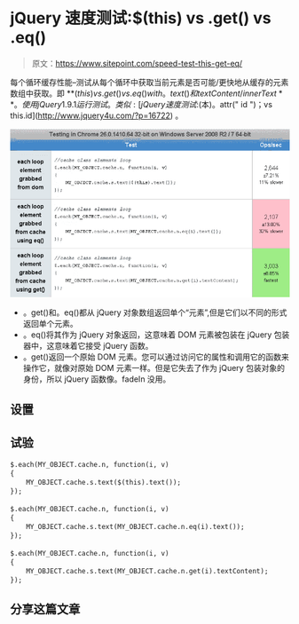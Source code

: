 # jQuery 速度测试:$(this) vs .get() vs .eq()

> 原文：<https://www.sitepoint.com/speed-test-this-get-eq/>

每个循环缓存性能–测试从每个循环中获取当前元素是否可能/更快地从缓存的元素数组中获取。即 **$(this) vs .get() vs .eq() with。text()和 textContent/innerText** 。使用 jQuery 1.9.1 运行测试。类似: [jQuery 速度测试:$(本)。attr(" id ")；vs this.id](http://www.jquery4u.com/?p=16722) 。

[![dom-cache-loop-111](img/f91207f3bc55ca568f5d04475f402ce6.png)](http://jsperf.com/each-loop-dom-cache)

*   。get()和。eq()都从 jQuery 对象数组返回单个“元素”,但是它们以不同的形式返回单个元素。
*   。eq()将其作为 jQuery 对象返回，这意味着 DOM 元素被包装在 jQuery 包装器中，这意味着它接受 jQuery 函数。
*   。get()返回一个原始 DOM 元素。您可以通过访问它的属性和调用它的函数来操作它，就像对原始 DOM 元素一样。但是它失去了作为 jQuery 包装对象的身份，所以 jQuery 函数像。fadeIn 没用。

## 设置

## 试验

```
$.each(MY_OBJECT.cache.n, function(i, v) 
{
    MY_OBJECT.cache.s.text($(this).text());
});

$.each(MY_OBJECT.cache.n, function(i, v) 
{
    MY_OBJECT.cache.s.text(MY_OBJECT.cache.n.eq(i).text());
});

$.each(MY_OBJECT.cache.n, function(i, v) 
{
    MY_OBJECT.cache.s.text(MY_OBJECT.cache.n.get(i).textContent);
});
```

## 分享这篇文章